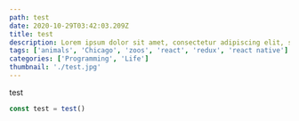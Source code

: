 ```yaml
---
path: test
date: 2020-10-29T03:42:03.209Z
title: test
description: Lorem ipsum dolor sit amet, consectetur adipiscing elit, sed do eiusmod tempor incididunt ut labore et dolore magna aliqua. Ut enim ad minim veniam, quis nostrud exercitation ullamco laboris nisi ut aliquip ex ea commodo consequat. Duis aute irure dolor in reprehenderit in voluptate velit esse cillum dolore eu fugiat nulla pariatur. Excepteur sint occaecat cupidatat non proident, sunt in culpa qui officia deserunt mollit anim id est laborum.
tags: ['animals', 'Chicago', 'zoos', 'react', 'redux', 'react native']
categories: ['Programming', 'Life']
thumbnail: './test.jpg'
---
```


test

```js
const test = test()
```
